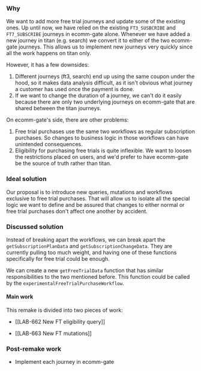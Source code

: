 ### Why
We want to add more free trial journeys and update some of the existing ones. Up until now, we have relied on the existing `FT3_SUSBCRIBE` and `FT7_SUBSCRIBE` journeys in ecomm-gate alone. Whenever we have added a new journey in titan (e.g. search) we convert it to either of the two ecomm-gate journeys. This allows us to implement new journeys very quickly since all the work happens on titan only.

However, it has a few downsides:
1. Different journeys (ft3, search) end up using the same coupon under the hood, so it makes data analysis difficult, as it isn't obvious what journey a customer has used once the payment is done.
2. If we want to change the duration of a journey, we can't do it easily because there are only two underlying journeys on ecomm-gate that are shared between the titan journeys.

On ecomm-gate's side, there are other problems:
1. Free trial purchases use the same two workflows as regular subscription purchases. So changes to business logic in those workflows can have unintended consequences.
2. Eligibility for purchasing free trials is quite inflexible. We want to loosen the restrictions placed on users, and we'd prefer to have ecomm-gate be the source of truth rather than titan.

### Ideal solution
Our proposal is to introduce new queries, mutations and workflows exclusive to free trial purchases. That will allow us to isolate all the special logic we want to define and be assured that changes to either normal or free trial purchases don't affect one another by accident.

### Discussed solution
Instead of breaking apart the workflows, we can break apart the `getSubscriptionPlanData` and `getSubscriptionChangeData`. They are currently pulling too much weight, and having one of these functions specifically for free trial could be enough.

We can create a new `getFreeTrialData` function that has similar responsibilities to the two mentioned before. This function could be called by the `experimentalFreeTrialPurchaseWorkflow`.

#### Main work
This remake is divided into two pieces of work:
* [[LAB-662 New FT eligibility query]]
- [[LAB-663 New FT mutations]]

### Post-remake work
* Implement each journey in ecomm-gate
